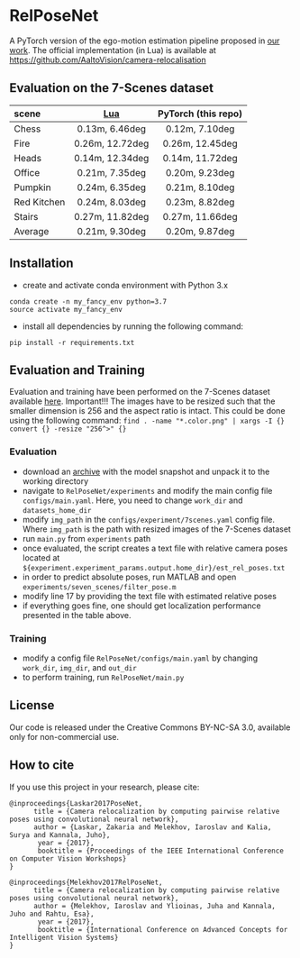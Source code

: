 # RelPoseNet
A PyTorch version of the ego-motion estimation pipeline proposed in [our work](https://openaccess.thecvf.com/content_ICCV_2017_workshops/papers/w17/Laskar_Camera_Relocalization_by_ICCV_2017_paper.pdf). The official implementation (in Lua) is available at https://github.com/AaltoVision/camera-relocalisation

## Evaluation on the 7-Scenes dataset
scene|[Lua](https://openaccess.thecvf.com/content_ICCV_2017_workshops/papers/w17/Laskar_Camera_Relocalization_by_ICCV_2017_paper.pdf)| PyTorch (this repo)
:---|:---:|:---:
Chess|0.13m, 6.46deg|0.12m, 7.10deg
Fire |0.26m, 12.72deg|0.26m, 12.45deg
Heads|0.14m, 12.34deg|0.14m, 11.72deg
Office|0.21m, 7.35deg|0.20m, 9.23deg
Pumpkin|0.24m, 6.35deg|0.21m, 8.10deg
Red Kitchen|0.24m, 8.03deg|0.23m, 8.82deg
Stairs|0.27m, 11.82deg|0.27m, 11.66deg
Average|0.21m, 9.30deg|0.20m, 9.87deg

## Installation
- create and activate conda environment with Python 3.x
```
conda create -n my_fancy_env python=3.7
source activate my_fancy_env
```
- install all dependencies by running the following command:
```
pip install -r requirements.txt
```

## Evaluation and Training
Evaluation and training have been performed on the 7-Scenes dataset available [here](https://www.microsoft.com/en-us/research/project/rgb-d-dataset-7-scenes/). Important!!! The images have to be resized such that the smaller dimension is 256 and the aspect ratio is intact. This could be done using the following command:
```find . -name "*.color.png" | xargs -I {} convert {} -resize "256^>" {}```

### Evaluation
- download an [archive](https://drive.google.com/drive/folders/1TnVuR2bNZviYYdT3XLqCW4xjO19eLG6T?usp=sharing) with the model snapshot and unpack it to the working directory
- navigate to `RelPoseNet/experiments` and modify the main config file `configs/main.yaml`. Here, you need to change `work_dir` and `datasets_home_dir`
- modify `img_path` in the `configs/experiment/7scenes.yaml` config file. Where `img_path` is the path with resized images of the 7-Scenes dataset
- run `main.py` from `experiments` path
- once evaluated, the script creates a text file with relative camera poses located at `${experiment.experiment_params.output.home_dir}/est_rel_poses.txt`
- in order to predict absolute poses, run MATLAB and open `experiments/seven_scenes/filter_pose.m`
- modify line 17 by providing the text file with estimated relative poses
- if everything goes fine, one should get localization performance presented in the table above.


### Training
- modify a config file `RelPoseNet/configs/main.yaml` by changing `work_dir`, `img_dir`, and `out_dir`
- to perform training, run `RelPoseNet/main.py`


## License
Our code is released under the Creative Commons BY-NC-SA 3.0, available only for non-commercial use.

## How to cite
If you use this project in your research, please cite:

```
@inproceedings{Laskar2017PoseNet,
      title = {Camera relocalization by computing pairwise relative poses using convolutional neural network},
      author = {Laskar, Zakaria and Melekhov, Iaroslav and Kalia, Surya and Kannala, Juho},
       year = {2017},
       booktitle = {Proceedings of the IEEE International Conference on Computer Vision Workshops}
}

@inproceedings{Melekhov2017RelPoseNet,
      title = {Camera relocalization by computing pairwise relative poses using convolutional neural network},
      author = {Melekhov, Iaroslav and Ylioinas, Juha and Kannala, Juho and Rahtu, Esa},
       year = {2017},
       booktitle = {International Conference on Advanced Concepts for Intelligent Vision Systems}
}
```
